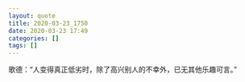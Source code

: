 ```yaml
---
layout: quote
title: 2020-03-23_1750
date: 2020-03-23 17:49
categories: []
tags: []
---
```


歌德：“人变得真正低劣时，除了高兴别人的不幸外，已无其他乐趣可言。”